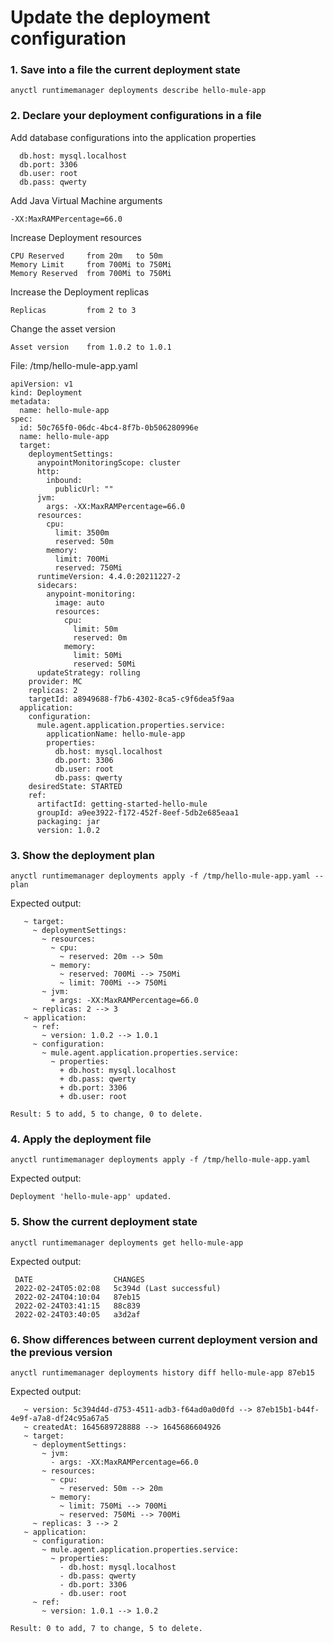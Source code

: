 # Update the deployment configuration

### 1. Save into a file the current deployment state

```
anyctl runtimemanager deployments describe hello-mule-app
```

### 2. Declare your deployment configurations in a file

Add database configurations into the application properties

```
  db.host: mysql.localhost
  db.port: 3306
  db.user: root
  db.pass: qwerty
```

Add Java Virtual Machine arguments

```
-XX:MaxRAMPercentage=66.0
```

Increase Deployment resources

```
CPU Reserved     from 20m   to 50m
Memory Limit     from 700Mi to 750Mi
Memory Reserved  from 700Mi to 750Mi
```

Increase the Deployment replicas

```
Replicas         from 2 to 3
```

Change the asset version

```
Asset version    from 1.0.2 to 1.0.1
```

File: /tmp/hello-mule-app.yaml

```
apiVersion: v1
kind: Deployment
metadata:
  name: hello-mule-app
spec:
  id: 50c765f0-06dc-4bc4-8f7b-0b506280996e
  name: hello-mule-app
  target:
    deploymentSettings:
      anypointMonitoringScope: cluster
      http:
        inbound:
          publicUrl: ""
      jvm:
        args: -XX:MaxRAMPercentage=66.0
      resources:
        cpu:
          limit: 3500m
          reserved: 50m
        memory:
          limit: 700Mi
          reserved: 750Mi
      runtimeVersion: 4.4.0:20211227-2
      sidecars:
        anypoint-monitoring:
          image: auto
          resources:
            cpu:
              limit: 50m
              reserved: 0m
            memory:
              limit: 50Mi
              reserved: 50Mi
      updateStrategy: rolling
    provider: MC
    replicas: 2
    targetId: a8949688-f7b6-4302-8ca5-c9f6dea5f9aa
  application:
    configuration:
      mule.agent.application.properties.service:
        applicationName: hello-mule-app
        properties:
          db.host: mysql.localhost
          db.port: 3306
          db.user: root
          db.pass: qwerty
    desiredState: STARTED
    ref:
      artifactId: getting-started-hello-mule
      groupId: a9ee3922-f172-452f-8eef-5db2e685eaa1
      packaging: jar
      version: 1.0.2
```

### 3. Show the deployment plan

```
anyctl runtimemanager deployments apply -f /tmp/hello-mule-app.yaml --plan
```

Expected output:

```
   ~ target: 
     ~ deploymentSettings: 
       ~ resources: 
         ~ cpu: 
           ~ reserved: 20m --> 50m
         ~ memory: 
           ~ reserved: 700Mi --> 750Mi
           ~ limit: 700Mi --> 750Mi
       ~ jvm: 
         + args: -XX:MaxRAMPercentage=66.0
     ~ replicas: 2 --> 3
   ~ application: 
     ~ ref: 
       ~ version: 1.0.2 --> 1.0.1
     ~ configuration: 
       ~ mule.agent.application.properties.service: 
         ~ properties: 
           + db.host: mysql.localhost
           + db.pass: qwerty
           + db.port: 3306
           + db.user: root

Result: 5 to add, 5 to change, 0 to delete.
```

### 4. Apply the deployment file

```
anyctl runtimemanager deployments apply -f /tmp/hello-mule-app.yaml 
```

Expected output:

```
Deployment 'hello-mule-app' updated.
```

### 5. Show the current deployment state

```
anyctl runtimemanager deployments get hello-mule-app
```

Expected output:

```
 DATE                  CHANGES
 2022-02-24T05:02:08   5c394d (Last successful)
 2022-02-24T04:10:04   87eb15
 2022-02-24T03:41:15   88c839
 2022-02-24T03:40:05   a3d2af
```

### 6. Show differences between current deployment version and the previous version

```
anyctl runtimemanager deployments history diff hello-mule-app 87eb15 
```

Expected output:

```
   ~ version: 5c394d4d-d753-4511-adb3-f64ad0a0d0fd --> 87eb15b1-b44f-4e9f-a7a8-df24c95a67a5
   ~ createdAt: 1645689728888 --> 1645686604926
   ~ target: 
     ~ deploymentSettings: 
       ~ jvm: 
         - args: -XX:MaxRAMPercentage=66.0
       ~ resources: 
         ~ cpu: 
           ~ reserved: 50m --> 20m
         ~ memory: 
           ~ limit: 750Mi --> 700Mi
           ~ reserved: 750Mi --> 700Mi
     ~ replicas: 3 --> 2
   ~ application: 
     ~ configuration: 
       ~ mule.agent.application.properties.service: 
         ~ properties: 
           - db.host: mysql.localhost
           - db.pass: qwerty
           - db.port: 3306
           - db.user: root
     ~ ref: 
       ~ version: 1.0.1 --> 1.0.2

Result: 0 to add, 7 to change, 5 to delete.
```
